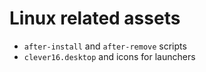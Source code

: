 # Linux related assets

- `after-install` and `after-remove` scripts
- `clever16.desktop` and icons for launchers
